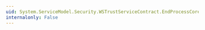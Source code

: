 ```yaml
---
uid: System.ServiceModel.Security.WSTrustServiceContract.EndProcessCore(System.IAsyncResult,System.String,System.String,System.String)
internalonly: False
---
```

